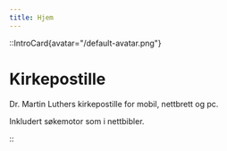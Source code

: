 ```yaml
---
title: Hjem
---
```


::IntroCard{avatar="/default-avatar.png"}
# Kirkepostille

Dr. Martin Luthers kirkepostille for mobil, nettbrett og pc.

Inkludert søkemotor som i nettbibler.


::